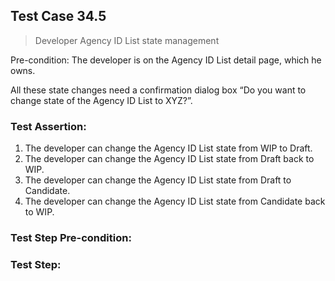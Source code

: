 ## Test Case 34.5

> Developer Agency ID List state management

Pre-condition: The developer is on the Agency ID List detail page, which he owns.

All these state changes need a confirmation dialog box “Do you want to change state of the Agency ID List to XYZ?”.

### Test Assertion:

1. The developer can change the Agency ID List state from WIP to Draft.
2. The developer can change the Agency ID List state from Draft back to WIP.
3. The developer can change the Agency ID List state from Draft to Candidate.
4. The developer can change the Agency ID List state from Candidate back to WIP.

### Test Step Pre-condition:



### Test Step:
